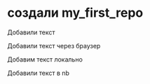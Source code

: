 ﻿# создали my_first_repo

Добавили текст

Добавили текст через браузер


Добавим текст локально


Добавили текст в nb

